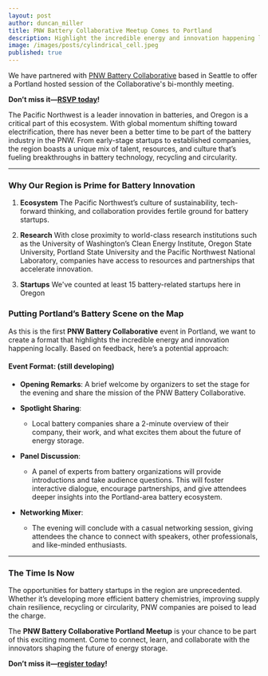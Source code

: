 ```yaml
---
layout: post
author: duncan_miller
title: PNW Battery Collaborative Meetup Comes to Portland
description: Highlight the incredible energy and innovation happening locally in batteries
image: /images/posts/cylindrical_cell.jpeg
published: true
---
```


We have partnered with [PNW Battery Collaborative](https://www.linkedin.com/groups/13111094/) based in Seattle to offer a Portland hosted session of the Collaborative's bi-monthly meeting.

**Don’t miss it—[RSVP today](https://lu.ma/8vr0b2xc)!**

The Pacific Northwest is a leader innovation in batteries, and Oregon is a critical part of this ecosystem. With global momentum shifting toward electrification, there has never been a better time to be part of the battery industry in the PNW. From early-stage startups to established companies, the region boasts a unique mix of talent, resources, and culture that’s fueling breakthroughs in battery technology, recycling and circularity.

---

### Why Our Region is Prime for Battery Innovation

1. **Ecosystem**
   The Pacific Northwest’s culture of sustainability, tech-forward thinking, and collaboration provides fertile ground for battery startups.

2. **Research**
  With close proximity to world-class research institutions such as the University of Washington’s Clean Energy Institute, Oregon State University, Portland State University and the Pacific Northwest National Laboratory, companies have access to resources and partnerships that accelerate innovation.

3. **Startups**
  We've counted at least 15 battery-related startups here in Oregon

### Putting Portland’s Battery Scene on the Map

As this is the first **PNW Battery Collaborative** event in Portland, we want to create a format that highlights the incredible energy and innovation happening locally. Based on feedback, here’s a potential approach:

#### **Event Format: (still developing)**
- **Opening Remarks**:
  A brief welcome by organizers to set the stage for the evening and share the mission of the PNW Battery Collaborative.

- **Spotlight Sharing**:
  - Local battery companies share a 2-minute overview of their company, their work, and what excites them about the future of energy storage.

- **Panel Discussion**:
  - A panel of experts from battery organizations will provide introductions and take audience questions. This will foster interactive dialogue, encourage partnerships, and give attendees deeper insights into the Portland-area battery ecosystem.

- **Networking Mixer**:
  - The evening will conclude with a casual networking session, giving attendees the chance to connect with speakers, other professionals, and like-minded enthusiasts.

---

### The Time Is Now

The opportunities for battery startups in the region are unprecedented. Whether it’s developing more efficient battery chemistries, improving supply chain resilience, recycling or circularity, PNW companies are poised to lead the charge.

The **PNW Battery Collaborative Portland Meetup** is your chance to be part of this exciting moment. Come to connect, learn, and collaborate with the innovators shaping the future of energy storage.

**Don’t miss it—[register today](https://lu.ma/8vr0b2xc)!**
